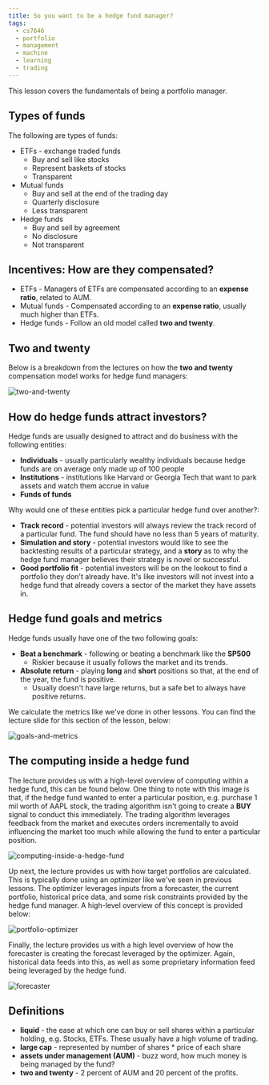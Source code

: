 ```yaml
---
title: So you want to be a hedge fund manager?
tags:
  - cs7646
  - portfolio
  - management
  - machine
  - learning
  - trading
---
```


This lesson covers the fundamentals of being a portfolio manager.

## Types of funds

The following are types of funds:

- ETFs - exchange traded funds
  - Buy and sell like stocks
  - Represent baskets of stocks
  - Transparent
- Mutual funds
  - Buy and sell at the end of the trading day
  - Quarterly disclosure
  - Less transparent
- Hedge funds
  - Buy and sell by agreement
  - No disclosure
  - Not transparent

## Incentives: How are they compensated?

- ETFs - Managers of ETFs are compensated according to an **expense ratio**, related to AUM.
- Mutual funds - Compensated according to an **expense ratio**, usually much higher than ETFs.
- Hedge funds - Follow an old model called **two and twenty**.

## Two and twenty

Below is a breakdown from the lectures on how the **two and twenty** compensation model works for
hedge fund managers:

![two-and-twenty](two-and-twenty.png)

## How do hedge funds attract investors?

Hedge funds are usually designed to attract and do business with the following entities:

- **Individuals** - usually particularly wealthy individuals because hedge funds are on average only
  made up of 100 people
- **Institutions** - institutions like Harvard or Georgia Tech that want to park assets and watch
  them accrue in value
- **Funds of funds**

Why would one of these entities pick a particular hedge fund over another?:

- **Track record** - potential investors will always review the track record of a particular fund.
  The fund should have no less than 5 years of maturity.
- **Simulation and story** - potential investors would like to see the backtesting results of a
  particular strategy, and a **story** as to why the hedge fund manager believes their strategy is
  novel or successful.
- **Good portfolio fit** - potential investors will be on the lookout to find a portfolio they don't
  already have. It's like investors will not invest into a hedge fund that already covers a sector
  of the market they have assets in.

## Hedge fund goals and metrics

Hedge funds usually have one of the two following goals:

- **Beat a benchmark** - following or beating a benchmark like the **SP500**
  - Riskier because it usually follows the market and its trends.
- **Absolute return** - playing **long** and **short** positions so that, at the end of the year,
  the fund is positive.
  - Usually doesn't have large returns, but a safe bet to always have positive returns.

We calculate the metrics like we've done in other lessons. You can find the lecture slide for this
section of the lesson, below:

![goals-and-metrics](goals-and-metrics.png)

## The computing inside a hedge fund

The lecture provides us with a high-level overview of computing within a hedge fund, this can be
found below. One thing to note with this image is that, if the hedge fund wanted to enter a
particular position, e.g. purchase 1 mil worth of AAPL stock, the trading algorithm isn't going to
create a **BUY** signal to conduct this immediately. The trading algorithm leverages feedback from
the market and executes orders incrementally to avoid influencing the market too much while allowing
the fund to enter a particular position.

![computing-inside-a-hedge-fund](computing-inside-a-hedge-fund.png)

Up next, the lecture provides us with how target portfolios are calculated. This is typically done
using an optimizer like we've seen in previous lessons. The optimizer leverages inputs from a
forecaster, the current portfolio, historical price data, and some risk constraints provided by the
hedge fund manager. A high-level overview of this concept is provided below:

![portfolio-optimizer](portfolio-optimizer.png)

Finally, the lecture provides us with a high level overview of how the forecaster is creating the
forecast leveraged by the optimizer. Again, historical data feeds into this, as well as some
proprietary information feed being leveraged by the hedge fund.

![forecaster](forecaster.png)

## Definitions

- **liquid** - the ease at which one can buy or sell shares within a particular holding, e.g.
  Stocks, ETFs. These usually have a high volume of trading.
- **large cap** - represented by number of shares \* price of each share
- **assets under management (AUM)** - buzz word, how much money is being managed by the fund?
- **two and twenty** - 2 percent of AUM and 20 percent of the profits.

